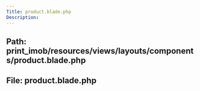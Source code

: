 ```yaml
---
Title: product.blade.php
Description:
---
```


## Path: print_imob/resources/views/layouts/components/product.blade.php
## File: product.blade.php
